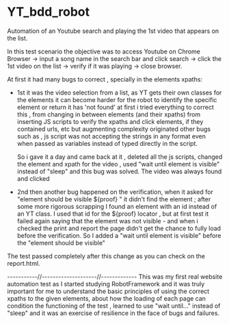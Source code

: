 # YT_bdd_robot
Automation of an Youtube search and playing the 1st video that appears on the list.

In this test scenario the objective was to access Youtube on Chrome Browser -> input a song name in the search bar and click search -> click the 1st video on the list -> verify if it was playing -> close browser.

At first it had many bugs to correct , specially in the elements xpaths:
  - 1st it was the video selection from a list, as YT gets their own classes for the elements it can become harder for the robot to identify the specific element or return it has 'not found'
      at first i tried everything to correct this , from changing in between elements (and their xpaths) from inserting JS scripts to verify the xpaths and click elements, if they contained urls, etc
      but augmenting complexity originated other bugs such as , js script was not accepting the strings in any format even when passed as variables instead of typed directly in the script.

      So i gave it a day and came back at it , deleted all the js scripts, changed the element and xpath for the video , used "wait until element is visible" instead of "sleep" and this bug was solved. The video was always found and clicked

  - 2nd then another bug happened on the verification, when it asked for "element should be visible ${proof} " it didn't find the element ; after some more rigorous scrapping I found an element with an id instead of an YT class.
    I used that id for the ${proof} locator , but at first test it failed again saying that the element was not visible - and when i checked the print and report the page didn't get the chance to fully load before the verification.
    So I added a "wait until element is visible" before the "element should be visible"

The test passed completely after this change as you can check on the report.html.

-----------//--------------------//-------------
This was my first real website automation test as I started studying RobotFramework and it was truly important for me to understand the basic principles of using the correct xpaths to the given elements, about how the loading of each page can condition the functioning of the test , learned to use "wait until..." instead of "sleep" and it was an exercise of resilience in the face of bugs and failures.


